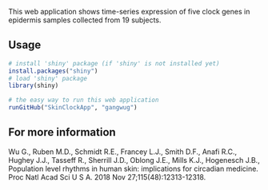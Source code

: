 
This web application shows time-series expression of five clock genes in epidermis samples collected from 19 subjects.

## Usage
```r
# install 'shiny' package (if 'shiny' is not installed yet)
install.packages("shiny")
# load 'shiny' package
library(shiny)

# the easy way to run this web application 
runGitHub("SkinClockApp", "gangwug")

```

## For more information
Wu G., Ruben M.D., Schmidt R.E., Francey L.J., Smith D.F., Anafi R.C., Hughey J.J., Tasseff R., Sherrill J.D., Oblong J.E., Mills K.J., Hogenesch J.B., Population level rhythms in human skin: implications for circadian medicine. Proc Natl Acad Sci U S A. 2018 Nov 27;115(48):12313-12318.
